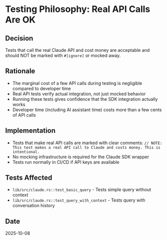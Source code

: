 # Testing Philosophy: Real API Calls Are OK

## Decision
Tests that call the real Claude API and cost money are acceptable and should NOT be marked with `#[ignore]` or mocked away.

## Rationale
- The marginal cost of a few API calls during testing is negligible compared to developer time
- Real API tests verify actual integration, not just mocked behavior
- Running these tests gives confidence that the SDK integration actually works
- Developer time (including AI assistant time) costs more than a few cents of API calls

## Implementation
- Tests that make real API calls are marked with clear comments: `// NOTE: This test makes a real API call to Claude and costs money. This is intentional.`
- No mocking infrastructure is required for the Claude SDK wrapper
- Tests run normally in CI/CD if API keys are available

## Tests Affected
- `lib/src/claude.rs::test_basic_query` - Tests simple query without context
- `lib/src/claude.rs::test_query_with_context` - Tests query with conversation history

## Date
2025-10-08